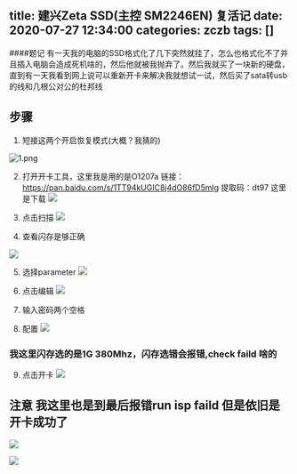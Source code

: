 title: 建兴Zeta SSD(主控 SM2246EN) 复活记
date: 2020-07-27 12:34:00
categories: zczb
tags: []
---
####题记
有一天我的电脑的SSD格式化了几下突然就挂了，怎么也格式化不了并且插入电脑会造成死机啥的，然后他就被我抛弃了。然后我就买了一块新的硬盘，直到有一天我看到网上说可以重新开卡来解决我就想试一试，然后买了sata转usb的线和几根公对公的杜邦线

## 步骤
1. 短接这两个开启恢复模式(大概？我猜的)

![1.png](https://wangxblog.oss-cn-hangzhou.aliyuncs.com/usr/uploads/2020/07/128186638.png)

2. 打开开卡工具，这里我是用的是O1207a
链接：https://pan.baidu.com/s/1TT94kUGIC8j4dO86fD5mlg 
提取码：dt97
这里是下载
![](https://wangxblog.oss-cn-hangzhou.aliyuncs.com/usr/uploads/2020/07/44471046.png)

3. 点击扫描
![](https://wangxblog.oss-cn-hangzhou.aliyuncs.com/usr/uploads/2020/07/3419478272.png)

4. 查看闪存是够正确

![](https://wangxblog.oss-cn-hangzhou.aliyuncs.com/usr/uploads/2020/07/703335120.png)

5. 选择parameter
![](https://wangxblog.oss-cn-hangzhou.aliyuncs.com/usr/uploads/2020/07/1240640241.png)

6. 点击编辑
![](https://wangxblog.oss-cn-hangzhou.aliyuncs.com/usr/uploads/2020/07/2762875848.png)

7. 输入密码两个空格

8. 配置
![](https://wangxblog.oss-cn-hangzhou.aliyuncs.com/usr/uploads/2020/07/2565793558.png)

### 我这里闪存选的是1G 380Mhz，闪存选错会报错,check faild 啥的
9. 点击开卡
![](https://wangxblog.oss-cn-hangzhou.aliyuncs.com/usr/uploads/2020/07/1346202724.png)

## 注意 我这里也是到最后报错run isp faild 但是依旧是开卡成功了

![](https://wangxblog.oss-cn-hangzhou.aliyuncs.com/usr/uploads/2020/07/3418718974.png)

![](https://wangxblog.oss-cn-hangzhou.aliyuncs.com/usr/uploads/2020/07/2100544485.png)